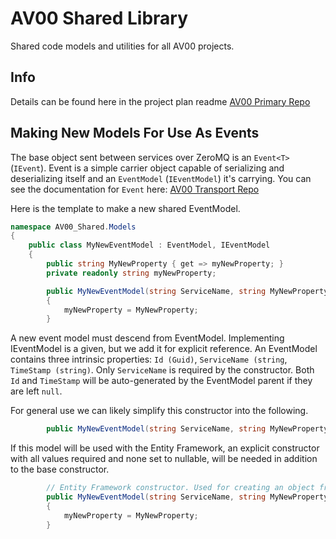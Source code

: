 ﻿# AV00 Shared Library
Shared code models and utilities for all AV00 projects.

## Info
Details can be found here in the project plan readme
[AV00 Primary Repo](https://github.com/kelceydamage/AV00)

## Making New Models For Use As Events
The base object sent between services over ZeroMQ is an `Event<T>` (`IEvent`). Event is a simple carrier object capable of serializing and deserializing itself and an `EventModel` (`IEventModel`) it's carrying. You can see the documentation for `Event` here: [AV00 Transport Repo](https://github.com/kelceydamage/AV00-transport)

Here is the template to make a new shared EventModel.
```c#
namespace AV00_Shared.Models
{
    public class MyNewEventModel : EventModel, IEventModel
    {
        public string MyNewProperty { get => myNewProperty; }
        private readonly string myNewProperty;

        public MyNewEventModel(string ServiceName, string MyNewProperty, Guid? Id = null, string? TimeStamp = null) : base(ServiceName, Id, TimeStamp)
        {
            myNewProperty = MyNewProperty;
        }
```

A new event model must descend from EventModel. Implementing IEventModel is a given, but we add it for explicit reference. An EventModel contains three intrinsic properties: `Id (Guid)`, `ServiceName (string`, `TimeStamp (string)`. Only `ServiceName` is required by the constructor. Both `Id` and `TimeStamp` will be auto-generated by the EventModel parent if they are left `null`.

For general use we can likely simplify this constructor into the following.
```c#
        public MyNewEventModel(string ServiceName, string MyNewProperty) : base() { myNewProperty = MyNewProperty; }
```

If this model will be used with the Entity Framework, an explicit constructor with all values required and none set to nullable, will be needed in addition to the base constructor.
```c#
        // Entity Framework constructor. Used for creating an object from SQL.
        public MyNewEventModel(string ServiceName, string MyNewProperty, Guid Id, string TimeStamp) : base(ServiceName, Id, TimeStamp)
        {
            myNewProperty = MyNewProperty;
        }
```
